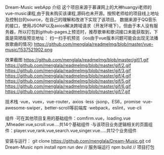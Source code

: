 Dream-Music webApp
介绍
这个项目来源于慕课网上的大神huangyi老师的vue-music课程,由于我未购买该课程,源码也未开源。按照老师给的项目线上地址及控制台的source，在自己的理解和改进下实现了该项目。
数据来源于QQ音乐的接口，使用JSONP以及axios解决跨域请求（开发环境下）。但由于本人没有服务器，所以打包到github-pages上预览时，推荐歌单和歌词接口未能获取到，下面是简陋版预览地址：
扫一扫手机预览（ios由于vue版本问题可能会出现无法播放歌曲的情况)
https://github.com/menglala/readmeImg/blob/master/vue-music/1537521902.png

效果截图
https://github.com/menglala/readmeImg/blob/master/gif/1.gif
https://github.com/menglala/readmeImg/blob/master/gif/2.gif
https://github.com/menglala/readmeImg/blob/master/gif/3.gif
https://github.com/menglala/readmeImg/blob/master/gif/4.gif
https://github.com/menglala/readmeImg/blob/master/gif/5.gif
https://github.com/menglala/readmeImg/blob/master/gif/6.gif
https://github.com/menglala/readmeImg/blob/master/gif/7.gif

技术栈
·vue，vuex，vue-router，axios
·less
·jsonp，ES6，promise
·vue-awesome-swiper，better-scroll等前端库
·webpack，eslint，vue-cli

组件
·可在其他项目复用的基础组件：comfirm.vue，loading.vue ,Mheader.vue,scroll.vue....共14个基础组件
·与该项目业务逻辑相关的页面组件：player.vue,rank.vue,search.vue,singer.vue.....共12个业务组件

安装与运行：
git clone https://github.com/menglala/Dream-Music.git
cd Dream-Music
npm install 
npm run dev // 服务端运行
npm build // 项目打包